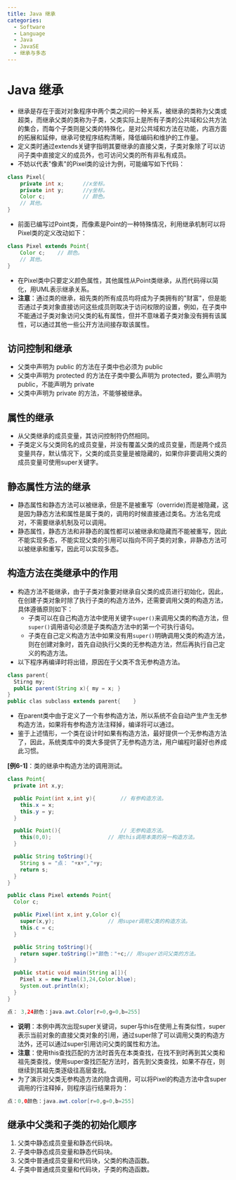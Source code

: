 ```yaml
---
title: Java 继承
categories:
  - Software
  - Language
  - Java
  - JavaSE
  - 继承与多态
---
```

# Java 继承

- 继承是存在于面对对象程序中两个类之间的一种关系，被继承的类称为父类或超类，而继承父类的类称为子类，父类实际上是所有子类的公共域和公共方法的集合，而每个子类则是父类的特殊化，是对公共域和方法在功能，内涵方面的拓展和延伸，继承可使程序结构清晰，降低编码和维护的工作量。
- 定义类时通过extends关键字指明其要继承的直接父类，子类对象除了可以访问子类中直接定义的成员外，也可访问父类的所有非私有成员。
- 不妨以代表"像素"的Pixel类的设计为例，可能编写如下代码：

```java
class Pixel{
    private int x;		//x坐标。
    private int y;		//y坐标。
    Color c;			// 颜色。
    // 其他。
}
```

- 前面已编写过Point类，而像素是Point的一种特殊情况，利用继承机制可以将Pixel类的定义改动如下：

```java
class Pixel extends Point{
    Color c;	// 颜色。
    // 其他。
}
```

- 在Pixel类中只要定义颜色属性，其他属性从Point类继承，从而代码得以简化，用UML表示继承关系。
- **注意**：通过类的继承，祖先类的所有成员均将成为子类拥有的"财富"，但是能否通过子类对象直接访问这些成员则取决于访问权限的设置，例如，在子类中不能通过子类对象访问父类的私有属性，但并不意味着子类对象没有拥有该属性，可以通过其他一些公开方法间接存取该属性。

## 访问控制和继承

- 父类中声明为 public 的方法在子类中也必须为 public
- 父类中声明为 protected 的方法在子类中要么声明为 protected，要么声明为 public，不能声明为 private
- 父类中声明为 private 的方法，不能够被继承。

## 属性的继承

- 从父类继承的成员变量，其访问控制符仍然相同。
- 子类定义与父类同名的成员变量，并没有覆盖父类的成员变量，而是两个成员变量共存，默认情况下，父类的成员变量是被隐藏的，如果你非要调用父类的成员变量可使用super关键字。

## 静态属性方法的继承

- 静态属性和静态方法可以被继承，但是不是被重写（override)而是被隐藏，这是因为静态方法和属性是属于类的，调用的时候直接通过类名。方法名完成对，不需要继承机制及可以调用。
- 静态属性，静态方法和非静态的属性都可以被继承和隐藏而不能被重写，因此不能实现多态，不能实现父类的引用可以指向不同子类的对象，非静态方法可以被继承和重写，因此可以实现多态。

## 构造方法在类继承中的作用

- 构造方法不能继承，由于子类对象要对继承自父类的成员进行初始化，因此，在创建子类对象时除了执行子类的构造方法外，还需要调用父类的构造方法，具体遵循原则如下：
  - 子类可以在自己构造方法中使用关键字`super()`来调用父类的构造方法，但`super()`调用语句必须是子类构造方法中的第一个可执行语句。
  - 子类在自己定义构造方法中如果没有用`super()`明确调用父类的构造方法，则在创建对象时，首先自动执行父类的无参构造方法，然后再执行自己定义的构造方法。
- 以下程序再编译时将出错，原因在于父类不含无参构造方法。

```java
class parent{
  Stirng my;
  public parent(String x){ my = x; }
}
public clas subclass extends parent{    }
```

- 在parent类中由于定义了一个有参构造方法，所以系统不会自动产生产生无参构造方法，如果将有参构造方法注释掉，编译将可以通过。
- 鉴于上述情形，一个类在设计时如果有构造方法，最好提供一个无参构造方法了，因此，系统类库中的类大多提供了无参构造方法，用户编程时最好也养成此习惯。

**[例6-1]**：类的继承中构造方法的调用测试。

```java
class Point{
  private int x,y;

  public Point(int x,int y){		// 有参构造方法。
    this.x = x;
    this.y = y;
  }

  public Point(){					// 无参构造方法。
    this(0,0);					// 用this调用本类的另一构造方法。
  }

  public String toString(){
    String s = "点： "+x+","+y;
    return s;
  }
}

public class Pixel extends Point{
  Color c;

  public Pixel(int x,int y,Color c){
    super(x,y);					// 用super调用父类的构造方法。
    this.c = c;
  }

  public String toString(){
    return super.toString()+"颜色："+c;// 用super访问父类的方法。
  }

  public static void main(String a[]){
    Pixel x = new Pixel(3,24,Color.blue);
    System.out.println(x);
  }
}

点： 3,24颜色：java.awt.Color[r=0,g=0,b=255]
```

- **说明**：本例中两次出现super关键词，super与this在使用上有类似性，super表示当前对象的直接父类对象的引用，通过super除了可以调用父类的构造方法外，还可以通过super引用访问父类的属性和方法。
- **注意**：使用this查找匹配的方法时首先在本类查找，在找不到时再到其父类和祖先类查找，使用super查找匹配方法时，首先到父类查找，如果不存在，则继续到其祖先类逐级往高层查找。
- 为了演示对父类无参构造方法的隐含调用，可以将Pixel的构造方法中含super调用的行注释掉，则程序运行结果将为：

```java
点：0,0颜色：java.awt.color[r=0,g=0,b=255]
```

## 继承中父类和子类的初始化顺序

1. 父类中静态成员变量和静态代码块。
2. 子类中静态成员变量和静态代码块。
3. 父类中普通成员变量和代码块，父类的构造函数。
4. 子类中普通成员变量和代码块，子类的构造函数。